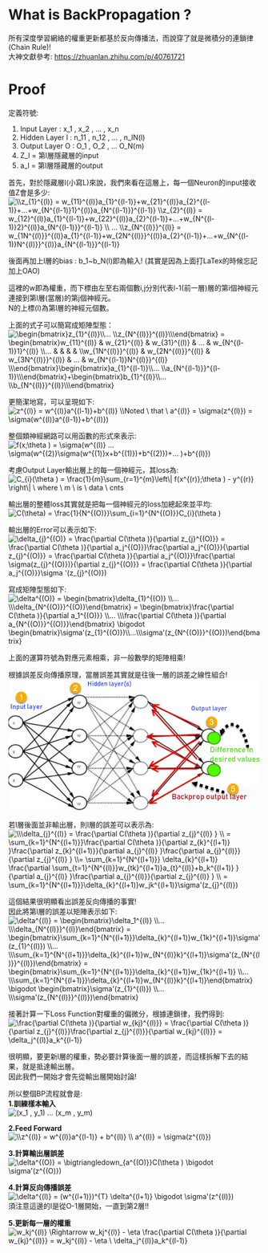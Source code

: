 # What is BackPropagation ?
所有深度學習網絡的權重更新都基於反向傳播法，而說穿了就是微積分的連鎖律(Chain Rule)!  
大神文獻參考: https://zhuanlan.zhihu.com/p/40761721  

# Proof
定義符號:
1. Input Layer : x_1 , x_2 , ... , x_n  
2. Hidden Layer l : n_11 , n_12 , ... , n_lN(l)  
3. Output Layer O : O_1 , O_2 , ... O_N(m)  
4. Z_l = 第l層隱藏層的input  
5. a_l = 第l層隱藏層的output  

首先，對於隱藏層l(小寫L)來說，我們來看在這層上，每一個Neuron的input接收值Z會是多少:  
<img src="https://latex.codecogs.com/png.image?\dpi{110}&space;\\z_{1}^{(l)}&space;=&space;w_{11}^{(l)}a_{1}^{(l-1)}&plus;w_{21}^{(l)}a_{2}^{(l-1)}&plus;...&plus;w_{N^{(l-1)}1}^{(l)}a_{N^{(l-1)}}^{(l-1)}&space;\\z_{2}^{(l)}&space;=&space;w_{12}^{(l)}a_{1}^{(l-1)}&plus;w_{22}^{(l)}a_{2}^{(l-1)}&plus;...&plus;w_{N^{(l-1)}2}^{(l)}a_{N^{(l-1)}}^{(l-1)}&space;\\&space;...&space;\\z_{N^{(l)}}^{(l)}&space;=&space;w_{1N^{(l)}}^{(l)}a_{1}^{(l-1)}&plus;w_{2N^{(l)}}^{(l)}a_{2}^{(l-1)}&plus;...&plus;w_{N^{(l-1)}N^{(l)}}^{(l)}a_{N^{(l-1)}}^{(l-1)}&space;" title="\\z_{1}^{(l)} = w_{11}^{(l)}a_{1}^{(l-1)}+w_{21}^{(l)}a_{2}^{(l-1)}+...+w_{N^{(l-1)}1}^{(l)}a_{N^{(l-1)}}^{(l-1)} \\z_{2}^{(l)} = w_{12}^{(l)}a_{1}^{(l-1)}+w_{22}^{(l)}a_{2}^{(l-1)}+...+w_{N^{(l-1)}2}^{(l)}a_{N^{(l-1)}}^{(l-1)} \\ ... \\z_{N^{(l)}}^{(l)} = w_{1N^{(l)}}^{(l)}a_{1}^{(l-1)}+w_{2N^{(l)}}^{(l)}a_{2}^{(l-1)}+...+w_{N^{(l-1)}N^{(l)}}^{(l)}a_{N^{(l-1)}}^{(l-1)} " />

後面再加上l層的bias : b_1~b_N(l)即為輸入! (其實是因為上面打LaTex的時候忘記加上OAO)    

這裡的w即為權重，而下標由左至右兩個數i,j分別代表l-1(前一層)層的第i個神經元連接到第l層(當層)的第j個神經元。  
N的上標(l)為第l層的神經元個數。  

上面的式子可以簡寫成矩陣型態：  
<img src="https://latex.codecogs.com/png.image?\dpi{110}&space;\begin{bmatrix}z_{1}^{(l)}\\...&space;\\z_{N^{(l)}}^{(l)}\\\end{bmatrix}&space;=&space;\begin{bmatrix}w_{11}^{(l)}&space;&&space;w_{21}^{(l)}&space;&&space;w_{31}^{(l)}&space;&&space;...&space;&&space;w_{N^{(l-1)}1}^{(l)}&space;\\...&space;&&space;&space;&&space;&space;&&space;&space;&&space;&space;\\w_{1N^{(l)}}^{(l)}&space;&&space;w_{2N^{(l)}}^{(l)}&space;&&space;w_{3N^{(l)}}^{(l)}&space;&&space;...&space;&&space;w_{N^{(l-1)}N^{(l)}}^{(l)}&space;\\\end{bmatrix}\begin{bmatrix}a_{1}^{(l-1)}\\...&space;\\a_{N^{(l-1)}}^{(l-1)}\\\end{bmatrix}&plus;\begin{bmatrix}b_{1}^{(l)}\\...&space;\\b_{N^{(l)}}^{(l)}\\\end{bmatrix}" title="\begin{bmatrix}z_{1}^{(l)}\\... \\z_{N^{(l)}}^{(l)}\\\end{bmatrix} = \begin{bmatrix}w_{11}^{(l)} & w_{21}^{(l)} & w_{31}^{(l)} & ... & w_{N^{(l-1)}1}^{(l)} \\... & & & & \\w_{1N^{(l)}}^{(l)} & w_{2N^{(l)}}^{(l)} & w_{3N^{(l)}}^{(l)} & ... & w_{N^{(l-1)}N^{(l)}}^{(l)} \\\end{bmatrix}\begin{bmatrix}a_{1}^{(l-1)}\\... \\a_{N^{(l-1)}}^{(l-1)}\\\end{bmatrix}+\begin{bmatrix}b_{1}^{(l)}\\... \\b_{N^{(l)}}^{(l)}\\\end{bmatrix}" />

更簡潔地寫，可以呈現如下:  
<img src="https://latex.codecogs.com/png.image?\dpi{110}&space;z^{(l)}&space;=&space;w^{(l)}a^{(l-1)}&plus;b^{(l)}&space;\\Noted&space;\&space;&space;that&space;\&space;&space;&space;a^{(l)}&space;=&space;\sigma(z^{(l)})&space;=&space;\sigma(w^{(l)}a^{(l-1)}&plus;b^{(l)})&space;" title="z^{(l)} = w^{(l)}a^{(l-1)}+b^{(l)} \\Noted \ that \ a^{(l)} = \sigma(z^{(l)}) = \sigma(w^{(l)}a^{(l-1)}+b^{(l)}) " />

整個類神經網路可以用函數的形式來表示:  
<img src="https://latex.codecogs.com/png.image?\dpi{110}&space;f(x;\theta&space;)&space;=&space;\sigma(w^{(l)}&space;...&space;\sigma(w^{(2)}\sigma(w^{(1)}x&plus;b^{(1)})&plus;b^{(2)})&plus;...&space;)&plus;b^{(l)})" title="f(x;\theta ) = \sigma(w^{(l)} ... \sigma(w^{(2)}\sigma(w^{(1)}x+b^{(1)})+b^{(2)})+... )+b^{(l)})" />

考慮Output Layer輸出層上的每一個神經元，其loss為:  
<img src="https://latex.codecogs.com/png.image?\dpi{110}&space;C_{i}(\theta&space;)&space;=&space;\frac{1}{m}\sum_{r=1}^{m}\left\|&space;f(x^{(r)};\theta&space;)&space;-&space;y^{(r)}&space;\right\|&space;&space;\&space;&space;where&space;\&space;&space;m&space;\&space;is&space;\&space;data&space;\&space;cnts&space;" title="C_{i}(\theta ) = \frac{1}{m}\sum_{r=1}^{m}\left\| f(x^{(r)};\theta ) - y^{(r)} \right\| \ where \ m \ is \ data \ cnts " />

輸出層的整體loss其實就是把每一個神經元的loss加總起來並平均:  
<img src="https://latex.codecogs.com/png.image?\dpi{110}&space;C(\theta)&space;=&space;&space;\frac{1}{N^{(O)}}\sum_{i=1}^{N^{(O)}}C_{i}(\theta&space;)" title="C(\theta) = \frac{1}{N^{(O)}}\sum_{i=1}^{N^{(O)}}C_{i}(\theta )" />

輸出層的Error可以表示如下:  
<img src="https://latex.codecogs.com/png.image?\dpi{110}&space;\delta_{j}^{(O)}&space;=&space;\frac{\partial&space;C(\theta&space;)}{\partial&space;z_{j}^{(O)}}&space;=&space;\frac{\partial&space;C(\theta&space;)}{\partial&space;a_j^{(O)}}\frac{\partial&space;a_j^{(O)}}{\partial&space;z_{j}^{(O)}}&space;=&space;\frac{\partial&space;C(\theta&space;)}{\partial&space;a_j^{(O)}}\frac{\partial&space;\sigma(z_{j}^{(O)})}{\partial&space;z_{j}^{(O)}}&space;=&space;\frac{\partial&space;C(\theta&space;)}{\partial&space;a_j^{(O)}}\sigma&space;'(z_{j}^{(O)})" title="\delta_{j}^{(O)} = \frac{\partial C(\theta )}{\partial z_{j}^{(O)}} = \frac{\partial C(\theta )}{\partial a_j^{(O)}}\frac{\partial a_j^{(O)}}{\partial z_{j}^{(O)}} = \frac{\partial C(\theta )}{\partial a_j^{(O)}}\frac{\partial \sigma(z_{j}^{(O)})}{\partial z_{j}^{(O)}} = \frac{\partial C(\theta )}{\partial a_j^{(O)}}\sigma '(z_{j}^{(O)})" />

寫成矩陣型態如下:  
<img src="https://latex.codecogs.com/png.image?\dpi{110}&space;\delta^{(O)}&space;=&space;\begin{bmatrix}\delta_{1}^{(O)}&space;\\...&space;\\\delta_{N^{(O)}}^{(O)}\end{bmatrix}&space;=&space;\begin{bmatrix}\frac{\partial&space;C(\theta&space;)}{\partial&space;a_1^{(O)}}&space;\\...&space;\\\frac{\partial&space;C(\theta&space;)}{\partial&space;a_{N^{(O)}}^{(O)}}\end{bmatrix}&space;\bigodot&space;\begin{bmatrix}\sigma'(z_{1}^{(O)})\\...\\\sigma'(z_{N^{(O)}}^{(O)})\end{bmatrix}" title="\delta^{(O)} = \begin{bmatrix}\delta_{1}^{(O)} \\... \\\delta_{N^{(O)}}^{(O)}\end{bmatrix} = \begin{bmatrix}\frac{\partial C(\theta )}{\partial a_1^{(O)}} \\... \\\frac{\partial C(\theta )}{\partial a_{N^{(O)}}^{(O)}}\end{bmatrix} \bigodot \begin{bmatrix}\sigma'(z_{1}^{(O)})\\...\\\sigma'(z_{N^{(O)}}^{(O)})\end{bmatrix}" />

上面的運算符號為對應元素相乘，非一般數學的矩陣相乘!  

根據誤差反向傳播原理，當層誤差其實就是往後一層的誤差之線性組合!  
![Image](https://github.com/EnasVen/Theory-Math/blob/main/BackPropagation/ErrorBP.png)  

若l層後面並非輸出層，則l層的誤差可以表示為:  
<img src="https://latex.codecogs.com/png.image?\dpi{110}&space;\\\delta_{j}^{(l)}&space;=&space;&space;\frac{\partial&space;C(\theta&space;)}{\partial&space;z_{j}^{(l)}&space;}&space;\\&space;=&space;\sum_{k=1}^{N^{(l&plus;1)}}\frac{\partial&space;C(\theta&space;)}{\partial&space;z_{k}^{(l&plus;1)}&space;}\frac{\partial&space;z_{k}^{(l&plus;1)}}{\partial&space;a_{j}^{(l)}&space;}\frac{\partial&space;a_{j}^{(l)}}{\partial&space;z_{j}^{(l)}&space;}&space;\\=&space;\sum_{k=1}^{N^{(l&plus;1)}}&space;\delta_{k}^{(l&plus;1)}&space;\frac{\partial&space;\sum_{t=1}^{N^{(l)}}w_{tk}^{(l&plus;1)}a_{t}^{(l)}&plus;b_k^{(l&plus;1)}&space;}{\partial&space;a_{j}^{(l)}&space;}\frac{\partial&space;a_{j}^{(l)}}{\partial&space;z_{j}^{(l)}&space;}&space;\\&space;=&space;\sum_{k=1}^{N^{(l&plus;1)}}\delta_{k}^{(l&plus;1)}w_jk^{(l&plus;1)}\sigma'(z_{j}^{(l)})" title="\\\delta_{j}^{(l)} = \frac{\partial C(\theta )}{\partial z_{j}^{(l)} } \\ = \sum_{k=1}^{N^{(l+1)}}\frac{\partial C(\theta )}{\partial z_{k}^{(l+1)} }\frac{\partial z_{k}^{(l+1)}}{\partial a_{j}^{(l)} }\frac{\partial a_{j}^{(l)}}{\partial z_{j}^{(l)} } \\= \sum_{k=1}^{N^{(l+1)}} \delta_{k}^{(l+1)} \frac{\partial \sum_{t=1}^{N^{(l)}}w_{tk}^{(l+1)}a_{t}^{(l)}+b_k^{(l+1)} }{\partial a_{j}^{(l)} }\frac{\partial a_{j}^{(l)}}{\partial z_{j}^{(l)} } \\ = \sum_{k=1}^{N^{(l+1)}}\delta_{k}^{(l+1)}w_jk^{(l+1)}\sigma'(z_{j}^{(l)})" />

這個結果很明顯看出誤差反向傳播的事實!  
因此將第l層的誤差以矩陣表示如下:  
<img src="https://latex.codecogs.com/png.image?\dpi{110}&space;\delta^{(l)}&space;=&space;&space;\begin{bmatrix}\delta_1^{(l)}&space;\\...&space;\\\delta_{N^{(l)}}^{(l)}\end{bmatrix}&space;=&space;\begin{bmatrix}\sum_{k=1}^{N^{(l&plus;1)}}\delta_{k}^{(l&plus;1)}w_{1k}^{(l&plus;1)}\sigma'(z_{1}^{(l)})&space;\\...&space;\\\sum_{k=1}^{N^{(l&plus;1)}}\delta_{k}^{(l&plus;1)}w_{N^{(l)}k}^{(l&plus;1)}\sigma'(z_{N^{(l)}}^{(l)})\end{bmatrix}&space;=&space;\begin{bmatrix}\sum_{k=1}^{N^{(l&plus;1)}}\delta_{k}^{(l&plus;1)}w_{1k}^{(l&plus;1)}&space;\\...&space;\\\sum_{k=1}^{N^{(l&plus;1)}}\delta_{k}^{(l&plus;1)}w_{N^{(l)}k}^{(l&plus;1)}\end{bmatrix}&space;\bigodot&space;&space;\begin{bmatrix}\sigma'(z_{1}^{(l)})&space;\\...&space;\\\sigma'(z_{N^{(l)}}^{(l)})\end{bmatrix}" title="\delta^{(l)} = \begin{bmatrix}\delta_1^{(l)} \\... \\\delta_{N^{(l)}}^{(l)}\end{bmatrix} = \begin{bmatrix}\sum_{k=1}^{N^{(l+1)}}\delta_{k}^{(l+1)}w_{1k}^{(l+1)}\sigma'(z_{1}^{(l)}) \\... \\\sum_{k=1}^{N^{(l+1)}}\delta_{k}^{(l+1)}w_{N^{(l)}k}^{(l+1)}\sigma'(z_{N^{(l)}}^{(l)})\end{bmatrix} = \begin{bmatrix}\sum_{k=1}^{N^{(l+1)}}\delta_{k}^{(l+1)}w_{1k}^{(l+1)} \\... \\\sum_{k=1}^{N^{(l+1)}}\delta_{k}^{(l+1)}w_{N^{(l)}k}^{(l+1)}\end{bmatrix} \bigodot \begin{bmatrix}\sigma'(z_{1}^{(l)}) \\... \\\sigma'(z_{N^{(l)}}^{(l)})\end{bmatrix}" />

接著計算一下Loss Function對權重的偏微分，根據連鎖律，我們得到:  
<img src="https://latex.codecogs.com/png.image?\dpi{110}&space;\frac{\partial&space;C(\theta&space;)}{\partial&space;w_{kj}^{(l)}}&space;=&space;\frac{\partial&space;C(\theta&space;)}{\partial&space;z_{j}^{(l)}}\frac{\partial&space;z_{j}^{(l)}}{\partial&space;w_{kj}^{(l)}}&space;=&space;\delta_j^{(l)}a_k^{(l-1)}" title="\frac{\partial C(\theta )}{\partial w_{kj}^{(l)}} = \frac{\partial C(\theta )}{\partial z_{j}^{(l)}}\frac{\partial z_{j}^{(l)}}{\partial w_{kj}^{(l)}} = \delta_j^{(l)}a_k^{(l-1)}" />

很明顯，要更新l層的權重，勢必要計算後面一層的誤差，而這樣拆解下去的結果，就是抵達輸出層。  
因此我們一開始才會先從輸出層開始討論!  

所以整個BP流程就會是:  
**1.訓練樣本輸入**  
<img src="https://latex.codecogs.com/png.image?\dpi{110}&space;(x_1&space;,&space;y_1)&space;...&space;(x_m&space;,&space;y_m)" title="(x_1 , y_1) ... (x_m , y_m)" />

**2.Feed Forward**  
<img src="https://latex.codecogs.com/png.image?\dpi{110}&space;\\z^{(l)}&space;=&space;w^{(l)}a^{(l-1)}&space;&plus;&space;b^{(l)}&space;\\&space;a^{(l)}&space;=&space;\sigma(z^{(l)})&space;" title="\\z^{(l)} = w^{(l)}a^{(l-1)} + b^{(l)} \\ a^{(l)} = \sigma(z^{(l)}) " />  

**3.計算輸出層誤差**  
<img src="https://latex.codecogs.com/png.image?\dpi{110}&space;\delta^{(O)}&space;=&space;\bigtriangledown_{a^{(O)}}C(\theta&space;)&space;\bigodot&space;\sigma'(z^{(O)})" title="\delta^{(O)} = \bigtriangledown_{a^{(O)}}C(\theta ) \bigodot \sigma'(z^{(O)})" />  

**4.計算反向傳播誤差**  
<img src="https://latex.codecogs.com/png.image?\dpi{110}&space;\delta^{(l)}&space;=&space;(w^{(l&plus;1)})^{T}&space;\delta^{(l&plus;1)}&space;\bigodot&space;\sigma'(z^{(l)})" title="\delta^{(l)} = (w^{(l+1)})^{T} \delta^{(l+1)} \bigodot \sigma'(z^{(l)})" />  
須注意這邊的l是從O-1層開始，一直到第2層!!  

**5.更新每一層的權重**  
<img src="https://latex.codecogs.com/png.image?\dpi{110}&space;w_kj^{(l)}&space;\Rightarrow&space;w_kj^{(l)}&space;-&space;\eta&space;&space;\frac{\partial&space;C(\theta&space;)}{\partial&space;w_{kj}^{(l)}}&space;=&space;w_kj^{(l)}&space;-&space;\eta&space;\&space;&space;&space;\delta_j^{(l)}a_k^{(l-1)}" title="w_kj^{(l)} \Rightarrow w_kj^{(l)} - \eta \frac{\partial C(\theta )}{\partial w_{kj}^{(l)}} = w_kj^{(l)} - \eta \ \delta_j^{(l)}a_k^{(l-1)}" />
